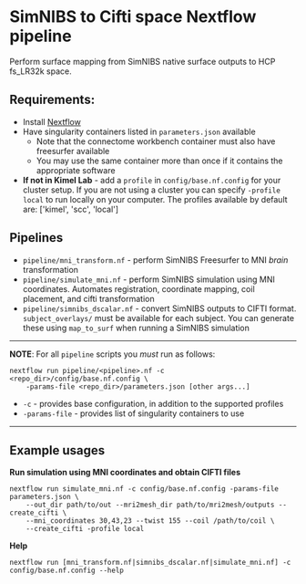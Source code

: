 # SimNIBS to Cifti space Nextflow pipeline

Perform surface mapping from SimNIBS native surface outputs to HCP fs_LR32k space.

## Requirements:

- Install [Nextflow](https://www.nextflow.io/)
- Have singularity containers listed in `parameters.json` available
	- Note that the connectome workbench container must also have freesurfer available
	- You may use the same container more than once if it contains the appropriate software
- **If not in Kimel Lab** - add a `profile` in `config/base.nf.config` for your cluster setup. If you are not using a cluster you can specify `-profile local` to run locally on your computer. The profiles available by default are: ['kimel', 'scc', 'local']

## Pipelines
- `pipeline/mni_transform.nf` - perform SimNIBS Freesurfer to MNI *brain* transformation
- `pipeline/simulate_mni.nf` - perform SimNIBS simulation using MNI coordinates. Automates registration, coordinate mapping, coil placement, and cifti transformation
- `pipeline/simnibs_dscalar.nf` - convert SimNIBS outputs to CIFTI format. `subject_overlays/` must be available for each subject. You can generate these using `map_to_surf` when running a SimNIBS simulation

---

**NOTE**: For all `pipeline` scripts you *must* run as follows:

```
nextflow run pipeline/<pipeline>.nf -c <repo_dir>/config/base.nf.config \
	-params-file <repo_dir>/parameters.json [other args...]
```

- `-c` - provides base configuration, in addition to the supported profiles
- `-params-file` - provides list of singularity containers to use


---


## Example usages


**Run simulation using MNI coordinates and obtain CIFTI files**
```
nextflow run simulate_mni.nf -c config/base.nf.config -params-file parameters.json \
	--out_dir path/to/out --mri2mesh_dir path/to/mri2mesh/outputs --create_cifti \
	--mni_coordinates 30,43,23 --twist 155 --coil /path/to/coil \
	--create_cifti -profile local
```


**Help**

```
nextflow run [mni_transform.nf|simnibs_dscalar.nf|simulate_mni.nf] -c config/base.nf.config --help
```
